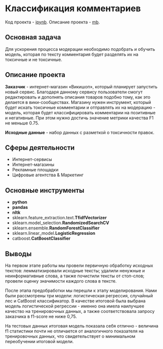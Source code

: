 # Классификация комментариев

Код проекта - [ipynb][1]. Описание проекта - [mb][2].

[1]: http://example.com/ "Optional Title Here"
[2]: https://github.com/ElizavetaKondratenko/yandex-praktikum-ds-projects/edit/main/13-%D0%BA%D0%BB%D0%B0%D1%81%D1%81%D0%B8%D1%84%D0%B8%D0%BA%D0%B0%D1%86%D0%B8%D1%8F-%D0%BA%D0%BE%D0%BC%D0%BC%D0%B5%D0%BD%D1%82%D0%B0%D1%80%D0%B8%D0%B5%D0%B2/README.md

## Основная задача

Для ускорения процесса модерации необходимо подобрать и обучить модель, которая по тексту комментария будет разделять их на токсичные и не токсичные.

## Описание проекта

**Заказчик** - интернет-магазин «Викишоп», который планирует запустить новый сервис. Благодаря данному сервису пользователи смогут редактировать и дополнять описания товаров подобно тому, как это делается в вики-сообществах. Магазину нужен инструмент, который будет искать токсичные комментарии и отправлять их на модерацию - модель, которая будет классифицировать комментарии на позитивные и негативные. При этом нужно достичь значение метрики качества F1 не меньше 0.75.

**Исходные данные** - набор данных с разметкой о токсичности правок.

## Сферы деятельности

* Интернет-сервисы
* Интернет-магазины
* Рекламные площадки
* Цифровые агентства & Маркетинг

## Основные инструменты

- **python**
- **pandas**
- **nltk**
- sklearn.feature_extraction.text.**TfidfVectorizer**
- sklearn.model_selection.**RandomizedSearchCV**
- sklearn.ensemble.**RandomForestClassifier**
- sklearn.linear_model.**LogisticRegression**
- catboost.**CatBoostClassifier**

## Выводы

На первом этапе работы мы провели первичную обработку исходных текстов: лемматизировали исходные тексты; удалили ненужные и неинформативные слова, а также почистили тексты от стоп-слов; провели оценку значимости каждого слова в тексте.

После этапа предобработки мы перешли к этапу моделирования. Нами были рассмотрены три модели: логистическая регрессия, случайный лес и CatBoost классификатор. В качестве итоговой была выбрана модель логистической регрессии - именно она имела наилучшее качество на тренировочных данных, а также соответствовала запросу заказчика в f1-score не ниже 0,75.

На тестовых данных итоговая модель показала себя отлично - величина f1 статистики почти не отличается от аналогичного показателя на тренировочных данных, что свидетельствует о минимальном переобучении итоговой модели.
